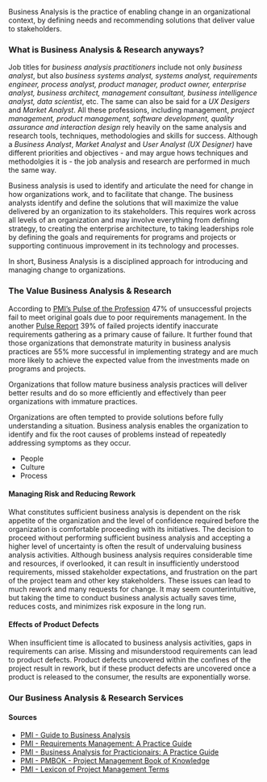Business Analysis is the practice of enabling change in an organizational context, by defining needs and recommending solutions that deliver value to stakeholders.

### What is Business Analysis & Research anyways?
Job titles for *business analysis practitioners* include not only *business analyst*, but also *business systems analyst, systems analyst, requirements engineer, process analyst, product manager, product owner, enterprise analyst, business architect, management consultant, business intelligence analyst, data scientist*, etc. The same can also be said for a *UX Desigers* and *Market Analyst*. All these professions, including management, *project management, product management, software development, quality assurance and interaction design* rely heavily on the same analysis and research tools, techniques, methodologies and skills for success. Although a *Business Analyst*, *Market Analyst* and *User Analyst (UX Designer)* have different priorities and objectives - and may argue hows techniques and methodolgies it is - the job analysis and research are performed in much the same way.

Business analysis is used to identify and articulate the need for change in how organizations work, and to facilitate that change. The business analysts identify and define the solutions that will maximize the value delivered by an organization to its stakeholders. This requires work across all levels of an organization and may involve everything from defining strategy, to creating the enterprise architecture, to taking leaderships role by defining the goals and requirements for programs and projects or supporting continuous improvement in its technology and processes.

In short, Business Analysis is a disciplined approach for introducing and managing change to organizations.

### The Value Business Analysis & Research
According to [PMI’s Pulse of the Profession](https://www.pmi.org/learning/thought-leadership/pulse/core-competency-project-program-success) 47% of unsuccessful projects fail to meet original goals due to poor requirements
management. In the another [Pulse Report](https://www.pmi.org/learning/thought-leadership/pulse/pulse-of-the-profession-2017) 39% of failed projects identify inaccurate requirements gathering as a primary cause of failure. It further found that those organizations that demonstrate maturity in business analysis practices are 55% more successful in implementing strategy and are much more likely to achieve the expected value from the investments made on programs and projects. 

Organizations that follow mature business analysis practices will deliver better results and do so more efficiently and effectively than peer organizations with immature practices.

Organizations are often tempted to provide solutions before fully understanding a situation. Business analysis enables the organization to identify and fix the root causes of problems instead of repeatedly addressing symptoms as they occur.

* People
* Culture
* Process

#### Managing Risk and Reducing Rework
What constitutes sufficient business analysis is dependent on the risk appetite of the organization and the level of confidence required before the organization is comfortable proceeding with its initiatives. The decision to proceed without performing sufficient business analysis and accepting a higher level of uncertainty is often the result of undervaluing business analysis activities. Although business analysis requires considerable time and resources, if overlooked, it can result in insufficiently understood requirements, missed stakeholder expectations, and frustration
on the part of the project team and other key stakeholders. These issues can lead to much rework and many requests for change. It may seem counterintuitive, but taking the time to conduct business analysis actually saves time, reduces costs, and minimizes risk exposure in the long run.


#### Effects of Product Defects
When insufficient time is allocated to business analysis activities, gaps in requirements can arise. Missing and misunderstood requirements can lead to product defects. Product defects uncovered within the confines of the project
result in rework, but if these product defects are uncovered once a product is released to the consumer, the results are exponentially worse.

### Our Business Analysis & Research Services




#### Sources
* [PMI - Guide to Business Analysis](https://www.pmi.org/pmbok-guide-standards/foundational/business-analysis)
* [PMI - Requirements Management: A Practice Guide](https://www.pmi.org/pmbok-guide-standards/practice-guides/requirements-management)
* [PMI - Business Analysis for Practicionairs: A Practice Guide](https://www.pmi.org/pmbok-guide-standards/practice-guides/business-analysis)
* [PMI - PMBOK - Project Management Book of Knowledge](https://www.pmi.org/pmbok-guide-standards/foundational/pmbok)
* [PMI - Lexicon of Project Management Terms](https://www.pmi.org/pmbok-guide-standards/lexicon)